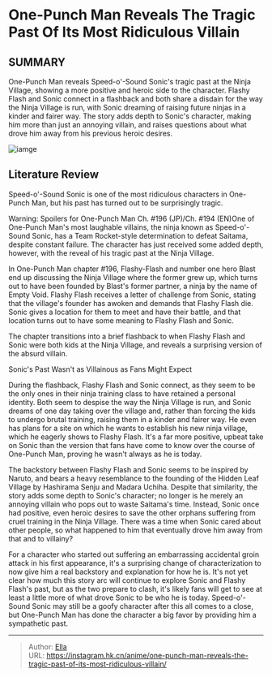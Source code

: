# One-Punch Man Reveals The Tragic Past Of Its Most Ridiculous Villain


## SUMMARY 



  One-Punch Man reveals Speed-o&#39;-Sound Sonic&#39;s tragic past at the Ninja Village, showing a more positive and heroic side to the character.   Flashy Flash and Sonic connect in a flashback and both share a disdain for the way the Ninja Village is run, with Sonic dreaming of raising future ninjas in a kinder and fairer way.   The story adds depth to Sonic&#39;s character, making him more than just an annoying villain, and raises questions about what drove him away from his previous heroic desires.  

![iamge](https://static1.srcdn.com/wordpress/wp-content/uploads/2023/12/opm-sonic.jpg)

## Literature Review

Speed-o&#39;-Sound Sonic is one of the most ridiculous characters in One-Punch Man, but his past has turned out to be surprisingly tragic.




Warning: Spoilers for One-Punch Man Ch. #196 (JP)/Ch. #194 (EN)One of One-Punch Man&#39;s most laughable villains, the ninja known as Speed-o&#39;-Sound Sonic, has a Team Rocket-style determination to defeat Saitama, despite constant failure. The character has just received some added depth, however, with the reveal of his tragic past at the Ninja Village.




In One-Punch Man chapter #196, Flashy-Flash and number one hero Blast end up discussing the Ninja Village where the former grew up, which turns out to have been founded by Blast&#39;s former partner, a ninja by the name of Empty Void. Flashy Flash receives a letter of challenge from Sonic, stating that the village&#39;s founder has awoken and demands that Flashy Flash die. Sonic gives a location for them to meet and have their battle, and that location turns out to have some meaning to Flashy Flash and Sonic.

          

The chapter transitions into a brief flashback to when Flashy Flash and Sonic were both kids at the Ninja Village, and reveals a surprising version of the absurd villain.


 Sonic&#39;s Past Wasn&#39;t as Villainous as Fans Might Expect 
          




During the flashback, Flashy Flash and Sonic connect, as they seem to be the only ones in their ninja training class to have retained a personal identity. Both seem to despise the way the Ninja Village is run, and Sonic dreams of one day taking over the village and, rather than forcing the kids to undergo brutal training, raising them in a kinder and fairer way. He even has plans for a site on which he wants to establish his new ninja village, which he eagerly shows to Flashy Flash. It&#39;s a far more positive, upbeat take on Sonic than the version that fans have come to know over the course of One-Punch Man, proving he wasn&#39;t always as he is today.

The backstory between Flashy Flash and Sonic seems to be inspired by Naruto, and bears a heavy resemblance to the founding of the Hidden Leaf Village by Hashirama Senju and Madara Uchiha. Despite that similarity, the story adds some depth to Sonic&#39;s character; no longer is he merely an annoying villain who pops out to waste Saitama&#39;s time. Instead, Sonic once had positive, even heroic desires to save the other orphans suffering from cruel training in the Ninja Village. There was a time when Sonic cared about other people, so what happened to him that eventually drove him away from that and to villainy?




For a character who started out suffering an embarrassing accidental groin attack in his first appearance, it&#39;s a surprising change of characterization to now give him a real backstory and explanation for how he is. It&#39;s not yet clear how much this story arc will continue to explore Sonic and Flashy Flash&#39;s past, but as the two prepare to clash, it&#39;s likely fans will get to see at least a little more of what drove Sonic to be who he is today. Speed-o&#39;-Sound Sonic may still be a goofy character after this all comes to a close, but One-Punch Man has done the character a big favor by providing him a sympathetic past.



---

> Author: [Ella](https://instagram.hk.cn/)  
> URL: https://instagram.hk.cn/anime/one-punch-man-reveals-the-tragic-past-of-its-most-ridiculous-villain/  

